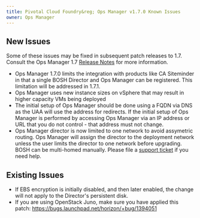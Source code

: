 ```yaml
---
title: Pivotal Cloud Foundry&reg; Ops Manager v1.7.0 Known Issues
owner: Ops Manager
---
```


## New Issues

Some of these issues may be fixed in subsequent patch releases to 1.7. Consult the Ops Manager 1.7 [Release Notes](opsmanager_rn_1_7.html) for more information.

* Ops Manager 1.7.0 limits the integration with products like CA Siteminder in that a single BOSH Director and Ops Manager can be registered. This limitation will be addressed in 1.7.1.
* Ops Manager uses new instance sizes on vSphere that may result in higher capacity VMs being deployed
* The initial setup of Ops Manager should be done using a FQDN via DNS as the UAA will use the address for redirects. If the initial setup of Ops Manager is performed by accessing Ops Manager via an IP address or URL that you do not control - that address must not change.
* Ops Manager director is now limited to one network to avoid assymetric routing. Ops Manager will assign the director to the deployment network unless the user limits the director to one network before upgrading. BOSH can be multi-homed manually. Please file a [support ticket](http://support.pivotal.io) if you need help.

## Existing Issues

* If EBS encryption is initially disabled, and then later enabled, the change will not apply to the Director's persistent disk.
* If you are using OpenStack Juno, make sure you have applied this patch: https://bugs.launchpad.net/horizon/+bug/1394051
